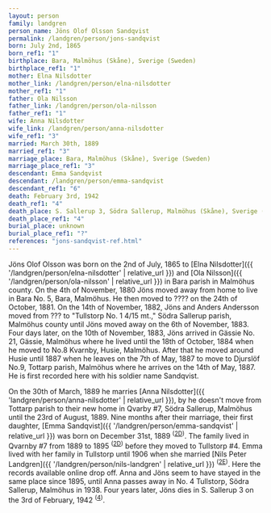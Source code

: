 ```yaml
---
layout: person
family: landgren
person_name: Jöns Olof Olsson Sandqvist
permalink: /landgren/person/jons-sandqvist
born: July 2nd, 1865
born_ref1: "1"
birthplace: Bara, Malmöhus (Skåne), Sverige (Sweden)
birthplace_ref1: "1"
mother: Elna Nilsdotter
mother_link: /landgren/person/elna-nilsdotter
mother_ref1: "1"
father: Ola Nilsson
father_link: /landgren/person/ola-nilsson
father_ref1: "1"
wife: Anna Nilsdotter
wife_link: /landgren/person/anna-nilsdotter
wife_ref1: "3"
married: March 30th, 1889
married_ref1: "3"
marriage_place: Bara, Malmöhus (Skåne), Sverige (Sweden)
marriage_place_ref1: "3"
descendant: Emma Sandqvist
descendant: /landgren/person/emma-sandqvist
descendant_ref1: "6"
death: February 3rd, 1942
death_ref1: "4"
death_place: S. Sallerup 3, Södra Sallerup, Malmöhus (Skåne), Sverige (Sweden)
death_place_ref1: "4"
burial_place: unknown
burial_place_ref1: "?"
references: "jons-sandqvist-ref.html"
---
```


Jöns Olof Olsson was born on the 2nd of July, 1865 to [Elna Nilsdotter]({{ '/landgren/person/elna-nilsdotter' | relative_url }}) and [Ola Nilsson]({{ '/landgren/person/ola-nilsson' | relative_url }}) in Bara parish in Malmöhus county. On the 4th of November, 1880 Jöns moved away from home to live in Bara No. 5, Bara, Malmöhus. He then moved to ???? on the 24th of October, 1881. On the 14th of November, 1882, Jöns and Anders Andersson moved from ??? to "Tullstorp No. 1 4/15 mt.," Södra Sallerup parish, Malmöhus county until Jöns moved away on the 6th of November, 1883. Four days later, on the 10th of November, 1883, Jöns arrived in Gässie No. 21, Gässie, Malmöhus where he lived until the 18th of October, 1884 when he moved to No.8 Kvarnby, Husie, Malmöhus. After that he moved around Husie until 1887 when he leaves on the 7th of May, 1887 to move to Djurslöf No.9, Tottarp parish, Malmöhus where he arrives on the 14th of May, 1887. He is first recorded here with his soldier name Sandqvist.

On the 30th of March, 1889 he marries [Anna Nilsdotter]({{ 'landgren/person/anna-nilsdotter' | relative_url }}), by he doesn't move from Tottarp parish to their new home in Qvarby #7, Södra Sallerup, Malmöhus until the 23rd of August, 1889. Nine months after their marriage, their first daughter, [Emma Sandqvist]({{ '/landgren/person/emma-sandqvist' | relative_url }}) was born on December 31st, 1889 <sup>([2D](#2D))</sup>. The family lived in Qvarnby #7 from 1889 to 1895 <sup>([2D](#2D))</sup> before they moved to Tullstorp #4. Emma lived with her family in Tullstorp until 1906 when she married [Nils Peter Landgren]({{ '/landgren/person/nils-landgren' | relative_url }}) <sup>([2E](#2E))</sup>. Here the records available online drop off. Anna and Jöns seem to have stayed in the same place since 1895, until Anna passes away in No. 4 Tullstorp, Södra Sallerup, Malmöhus in 1938. Four years later, Jöns dies in S. Sallerup 3 on the 3rd of February, 1942 <sup>([4](#4))</sup>.
